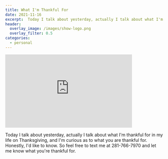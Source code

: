```yaml
---
title: What I'm Thankful For
date: 2021-11-16
excerpt:  Today I talk about yesterday, actually I talk about what I'm thankful for in my life on Thanksgiving
header:
  overlay_image: /images/show-logo.png
  overlay_filter: 0.5
categories: 
  - personal
---
```

<iframe src='https://open.spotify.com/embed/episode/3ocSVDq6s0llsOvd7W8IsV' width='80%' height='232' frameborder='0' allowtransparency='true' allow='encrypted-media'></iframe>

Today I talk about yesterday, actually I talk about what I'm thankful for in my life on Thanksgiving, and I'm curious as to what you are thankful for. Honestly, I'd like to know. So feel free to text me at 281-766-7970 and let me know what you're thankful for.
